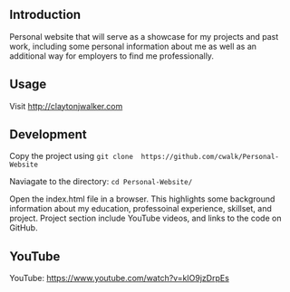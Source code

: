 ## Introduction

Personal website that will serve as a showcase for my projects and past work, including some personal information about me as well as an additional way for employers to find me professionally.

## Usage

Visit http://claytonjwalker.com

## Development

Copy the project using `git clone  https://github.com/cwalk/Personal-Website`

Naviagate to the directory: `cd Personal-Website/`

Open the index.html file in a browser. This highlights some background information about my education, professoinal experience, skillset, and project. Project section include YouTube videos, and links to the code on GitHub.

## YouTube

YouTube: https://www.youtube.com/watch?v=kIO9jzDrpEs

